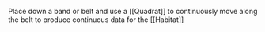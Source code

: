 Place down a band or belt and use a [[Quadrat]] to continuously move along the belt to produce continuous data for the [[Habitat]]
